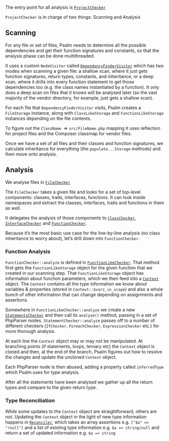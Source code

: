 The entry point for all analysis is [`ProjectChecker`](https://github.com/vimeo/psalm/blob/master/src/Psalm/Checker/ProjectChecker.php)

`ProjectChecker` is in charge of two things: Scanning and Analysis

## Scanning

For any file or set of files, Psalm needs to determine all the possible dependencies and get their function signatures and constants, so that the analysis phase can be done multithreaded.

It uses a custom `NodeVisitor` called [`DependencyFinderVisitor`](https://github.com/vimeo/psalm/blob/master/src/Psalm/Visitor/DependencyFinderVisitor.php) which has two modes when scanning a given file: a shallow scan, where it just gets function signatures, return types, constants, and inheritance, or a deep scan, where it drills into every function statement to get those dependencies too (e.g. the class names instantiated by a function). It only does a deep scan on files that it knows will be analysed later (so the vast majority of the vendor directory, for example, just gets a shallow scan).

For each file that `DependencyFinderVisitor` visits, Psalm creates a `FileStorage` instance, along with `ClassLikeStorage` and `FunctionLikeStorage` instances depending on the file contents.

To figure out the `ClassName `=> `src/FileName.php` mapping it uses reflection for project files and the Composer classmap for vendor files.

Once we have a set of all files and their classes and function signatures, we calculate inheritance for everything (the `populate...Storage` methods) and then move onto analysis.

## Analysis

We analyse files in [`FileChecker`](https://github.com/vimeo/psalm/blob/master/src/Psalm/Checker/FileChecker.php)

The `FileChecker` takes a given file and looks for a set of top-level components: classes, traits, interfaces, functions. It can look inside namespaces and extract the classes, interfaces, traits and functions in them as well.

It delegates the analysis of those components to [`ClassChecker`](https://github.com/vimeo/psalm/blob/master/src/Psalm/Checker/ClassChecker.php), [`InterfaceChecker`](https://github.com/vimeo/psalm/blob/master/src/Psalm/Checker/InterfaceChecker.php) and [`FunctionChecker`](https://github.com/vimeo/psalm/blob/master/src/Psalm/Checker/FunctionChecker.php).

Because it’s the most basic use case for the line-by-line analysis (no class inheritance to worry about), let’s drill down into `FunctionChecker`.

### Function Analysis

`FunctionChecker::analyze` is defined in [`FunctionLikeChecker`](https://github.com/vimeo/psalm/blob/master/src/Psalm/Checker/FunctionLikeChecker.php). That method first gets the `FunctionLikeStorage` object for the given function that we created in our scanning step. That `FunctionLikeStorage` object has information about function parameters, which we then feed into a [`Context`](https://github.com/vimeo/psalm/blob/master/src/Psalm/Context.php) object. The `Context` contains all the type information we know about variables & properties (stored in `Context::$vars_in_scope`) and also a whole bunch of other information that can change depending on assignments and assertions.

Somewhere in `FunctionLikeChecker::analyze` we create a new [`StatementsChecker`](https://github.com/vimeo/psalm/blob/master/src/Psalm/Checker/StatementsChecker.php) and then call its `analyze()` method, passing in a set of PhpParser nodes. `StatementChecker::analyze` passes off to a number of different checkers (`IfChecker`, `ForeachChecker`, `ExpressionChecker` etc.) for more thorough analysis.

At each line the `Context` object may or may not be manipulated. At branching points (if statements, loops, ternary etc) the `Context` object is cloned and then, at the end of the branch, Psalm figures out how to resolve the changes and update the uncloned `Context` object.

Each PhpParser node is then abused, adding a property called `inferredType` which Psalm uses for type analysis.

After all the statements have been analysed we gather up all the return types and compare to the given return type.

### Type Reconciliation

While some updates to the `Context` object are straightforward, others are not. Updating the `Context` object in the light of new type information happens in [`Reconciler`](https://github.com/vimeo/psalm/blob/master/src/Psalm/Type/Reconciler.php), which takes an array assertions e.g. `["$a" => "!null"]` and a list of existing type information e.g. `$a => string|null` and return a set of updated information e.g. `$a => string`
